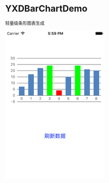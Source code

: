 YXDBarChartDemo
===============

轻量级条形图表生成

![示例图片：](https://github.com/smartdong/YXDBarChartDemo/blob/master/imgs/img_YXDBarChartDemo.png)
